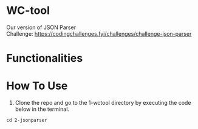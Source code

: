 # WC-tool
Our version of JSON Parser  
Challenge: https://codingchallenges.fyi/challenges/challenge-json-parser 

# Functionalities


# How To Use
1. Clone the repo and go to the 1-wctool directory by executing the code below in the terminal.
```
cd 2-jsonparser
```